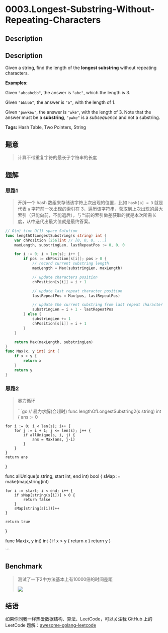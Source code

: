 # 0003.Longest-Substring-Without-Repeating-Characters

## Description

## Description

Given a string, find the length of the **longest substring** without repeating characters.

**Examples:**

Given `"abcabcbb"`, the answer is `"abc"`, which the length is 3.

Given `"bbbbb"`, the answer is `"b"`, with the length of 1.

Given `"pwwkew"`, the answer is `"wke"`, with the length of 3. Note that the answer must be a **substring**, `"pwke"` is a _subsequence_ and not a substring.

**Tags:** Hash Table, Two Pointers, String

## 题意

> 计算不带重复字符的最长子字符串的长度

## 题解

### 思路1

> 开辟一个 hash 数组来存储该字符上次出现的位置，比如 `hash[a] = 3` 就是代表 `a` 字符前一次出现的索引在 3，遍历该字符串，获取到上次出现的最大索引（只能向前，不能退后），与当前的索引做差获取的就是本次所需长度，从中迭代出最大值就是最终答案。

```go
// O(n) time O(1) space Solution
func lengthOfLongestSubstring(s string) int {
    var chPosition [256]int // [0, 0, 0, ...]
    maxLength, substringLen, lastRepeatPos := 0, 0, 0

    for i := 0; i < len(s); i++ {
        if pos := chPosition[s[i]]; pos > 0 {
            // record current substring length
            maxLength = Max(substringLen, maxLength)

            // update characters position
            chPosition[s[i]] = i + 1

            // update last repeat character position
            lastRepeatPos = Max(pos, lastRepeatPos)

            // update the current substring from last repeat character
            substringLen = i + 1 - lastRepeatPos
        } else {
            substringLen += 1
            chPosition[s[i]] = i + 1
        }
    }

    return Max(maxLength, substringLen)
}
func Max(x, y int) int {
    if x > y {
        return x
    }
    return y
}
```

### 思路2

> 暴力循环
>
> \`\`\`go // 暴力求解\(会超时\) func lengthOfLongestSubstring2\(s string\) int { ans := 0

```text
for i := 0; i < len(s); i++ {
    for j := i + 1; j <= len(s); j++ {
        if allUnique(s, i, j) {
            ans = Max(ans, j-i)
        }
    }
}
return ans
```

}

func allUnique\(s string, start int, end int\) bool { sMap := make\(map\[string\]int\)

```text
for i := start; i < end; i++ {
    if sMap[string(s[i])] > 0 {
        return false
    }
    sMap[string(s[i])]++
}

return true
```

}

func Max\(x, y int\) int { if x &gt; y { return x } return y }

\`\`\`

## Benchmark

> 测试了一下2中方法基本上有10000倍的时间差距
>
> ![](https://github.com/kylesliu/awesome-golang-algorithm/blob/master/assets/images/0003-BenchMark.png)

## 结语

如果你同我一样热爱数据结构、算法、LeetCode，可以关注我 GitHub 上的 LeetCode 题解：[awesome-golang-leetcode](https://github.com/kylesliu/awesome-golang-algorithm)

